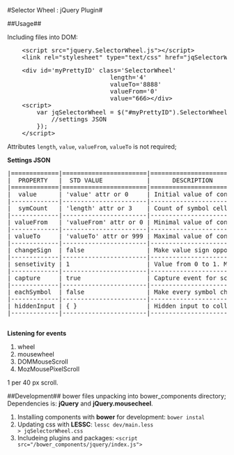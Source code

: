 #Selector Wheel : jQuery Plugin#

##Usage##

Including files into DOM:<br>
<pre>
	&lt;script src="jquery.SelectorWheel.js"&gt;&lt;/script&gt;
	&lt;link rel="stylesheet" type="text/css" href="jqSelectorWheel.css"&gt;
</pre>
<pre>
	&lt;div id='myPrettyID' class='SelectorWheel' 
							length='4' 
							valueTo='8888' 
							valueFrom='0' 
							value="666&gt;&lt;/div&gt;
	&lt;script&gt; 
		var jqSelectorWheel = $("#myPrettyID").SelectorWheel({
			//settings JSON
		});
	&lt;/script&gt;	
</pre>

Attributes <code>length</code>, <code>value</code>, <code>valueFrom</code>, <code>valueTo</code>  is not required;

**Settings JSON**
<pre>
|=============|=======================|==========================================|
|  PROPERTY   |  STD VALUE            |      DESCRIPTION                         |
|=============|=======================|==========================================| 
|  value      | 'value' attr or 0     | Initial value of controller              |
|-------------|-----------------------|------------------------------------------|
|  symCount   | 'length' attr or 3    | Count of symbol cells                    |
|-------------|-----------------------|------------------------------------------|
| valueFrom   | 'valueFrom' attr or 0 | Minimal value of controller              |
|-------------|-----------------------|------------------------------------------|
| valueTo     | 'valueTo' attr or 999 | Maximal value of controller              |
|-------------|-----------------------|------------------------------------------|
| changeSign  | false                 | Make value sign opposite by click or not |
|-------------|-----------------------|------------------------------------------|
| sensetivity | 1                     | Value from 0 to 1. Multiplied by scroll  |
|-------------|-----------------------|------------------------------------------|
| capture     | true                  | Capture event for scroll window          |
|-------------|-----------------------|------------------------------------------|
| eachSymbol  | false                 | Make every symbol change independently   |
|-------------|-----------------------|------------------------------------------|
| hiddenInput | { }                   | Hidden input to collect values           |
|-------------|-----------------------|------------------------------------------|

</pre>

**Listening for events**

1. wheel
2. mousewheel
3. DOMMouseScroll
4. MozMousePixelScroll

1 per 40 px scroll.

##Development##
bower files unpacking into bower_components directory; Dependencies is: **jQuery** and **jQuery.mousecheel**.

1. Installing components with **bower** for development: <code>bower instal</code> <br>
2. Updating css with **LESSC**: <code>lessc dev/main.less &gt; jqSelectorWheel.css</code><br>
3. Includeing plugins and packages: <code>&lt;script src="/bower_components/jquery/index.js"&gt;</script></code><br>
